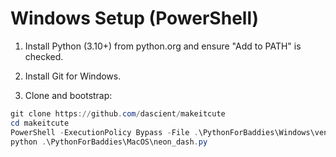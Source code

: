 # Windows Setup (PowerShell)

1) Install Python (3.10+) from python.org and ensure "Add to PATH" is checked.
2) Install Git for Windows.

3) Clone and bootstrap:
```powershell
git clone https://github.com/dascient/makeitcute
cd makeitcute
PowerShell -ExecutionPolicy Bypass -File .\PythonForBaddies\Windows\venv_init.ps1
python .\PythonForBaddies\MacOS\neon_dash.py
```
